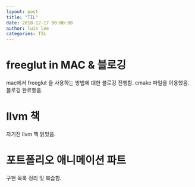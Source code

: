 ```yaml
---
layout: post
title: "TIL"
date: 2018-12-17 00:00:00
author: luis lee
categories: TIL
---
```


# freeglut in MAC & 블로깅

mac에서 freeglut 을 사용하는 방법에 대한 블로깅 진행함.
cmake 파일을 이용했음.
블로깅 완료했음.

# llvm 책

자기전 llvm 책 읽었음.

# 포트폴리오 애니메이션 파트

구현 목록 정리 및 복습함.
